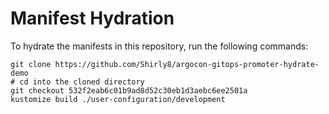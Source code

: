 # Manifest Hydration

To hydrate the manifests in this repository, run the following commands:

```shell
git clone https://github.com/Shirly8/argocon-gitops-promoter-hydrate-demo
# cd into the cloned directory
git checkout 532f2eab6c01b9ad8d52c30eb1d3aebc6ee2501a
kustomize build ./user-configuration/development
```
